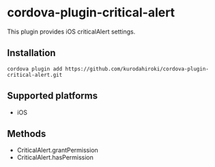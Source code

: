 # cordova-plugin-critical-alert

This plugin provides iOS criticalAlert settings.

## Installation

```
cordova plugin add https://github.com/kurodahiroki/cordova-plugin-critical-alert.git
```

## Supported platforms

- iOS

## Methods

- CriticalAlert.grantPermission
- CriticalAlert.hasPermission